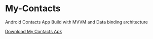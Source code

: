 # My-Contacts
Android Contacts App
Build with MVVM and Data binding architecture

<a href="https://github.com/MotiElitzur/My-Contacts/releases/download/v1.0/MyContacts.apk">Download My Contacts Apk</a>
